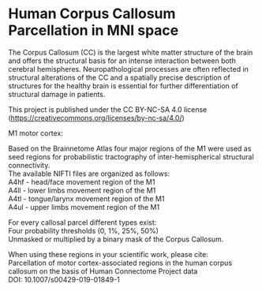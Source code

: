 # Human Corpus Callosum Parcellation in MNI space

The Corpus Callosum (CC) is the largest white matter structure of the brain and offers the structural basis for an intense interaction between both cerebral hemispheres. Neuropathological processes are often reflected in structural alterations of the CC and a spatially precise description of structures for the healthy brain is essential for further differentiation of structural damage in patients.

This project is published under the CC BY-NC-SA 4.0 license (https://creativecommons.org/licenses/by-nc-sa/4.0/)

M1 motor cortex:

Based on the Brainnetome Atlas four major regions of the M1 were used as seed regions for probabilistic tractography of inter-hemispherical structural connectivity.<br>
The available NIFTI files are organized as follows:<br>
A4hf - head/face movement region of the M1<br>
A4ll - lower limbs movement region of the M1<br>
A4tl - tongue/larynx movement region of the M1<br>
A4ul - upper limbs movement region of the M1<br>

For every callosal parcel different types exist:<br>
Four probability thresholds (0, 1%, 25%, 50%)<br>
Unmasked or multiplied by a binary mask of the Corpus Callosum.<br>

When using these regions in your scientific work, please cite:<br>
Parcellation of motor cortex-associated regions in the human corpus callosum on the basis of Human Connectome Project data<br>
DOI: 10.1007/s00429-019-01849-1
